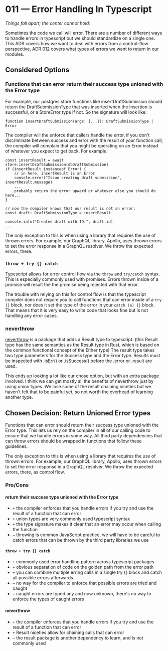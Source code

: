 # 011 — Error Handling In Typescript

_Things fall apart; the center cannot hold;_

Sometimes the code we call will error. There are a number of different ways to handle errors in typescript but we should standardize on a single one. This ADR covers how we want to deal with errors from a control-flow perspective, ADR 012 covers what types of errors we want to return in our modules.

## Considered Options

### Functions that can error return their success type unioned with the Error type

For example, our postgres store functions like insertDraftSubmission should return the DraftSubmissionType that was inserted when the insertion is successful, or a StoreError type if not. So the signature will look like:

```
function insertDraftSubmission(args: {...}): DraftSubmissionType | Error
```

The compiler will the enforce that callers handle the error, if you don't discriminate between success and error with the result of your function call, the compiler will complain that you might be operating on an Error instead of whatever you expect to get back. For example:

```
const insertResult = await store.insertDraftSubmission(dbDraftSubmission)
if (insertResult instanceof Error) {
    // in here, insertResult is an Error
    console.error("Issue creating draft submission", insertResult.message)
    ...
    probably return the error upward or whatever else you should do here...
}

// now the compiler knows that our result is not an error:
const draft: DraftSubmissionType = insertResult

console.info("Created draft with ID:", draft.id)
...
```

The only exception to this is when using a library that requires the use of thrown errors. For example, our GraphQL library, Apollo, uses thrown errors to set the error response in a GraphQL resolver. We throw the expected errors, there.

### `throw + try {} catch`

Typescript allows for error control flow via the `throw` and `try/catch` syntax. This is especially commonly used with promises. Errors thrown inside of a promise will result the the promise being rejected with that error.

The trouble with relying on this for control flow is that the typescript compiler does not require you to call functions that can error inside of a `try {}` block, nor does it set the type of the error in your `catch (e) {}` block. That means that it is very easy to write code that looks fine but is not handling any error cases.

### neverthrow

[neverthrow](https://github.com/supermacro/neverthrow) is a package that adds a Result type to typescript. (this Result type has the same semantics as the Result type in Rust, which is based on the common functional concept of the Either type) The result type takes two type parameters for the Success type and the Error type. Results must be inspected with .isErr() or .isSuccess() before the .error or .result are used.

This ends up looking a lot like our chose option, but with an extra package involved. I think we can get mostly all the benefits of neverthrow just by using union types. We lose some of the result chaining niceties but we haven't felt that to be painful yet, so not worth the overhead of learning another type.

## Chosen Decision: Return Unioned Error types

Functions that can error should return their success type unioned with the Error type. This lets us rely on the compiler in all of our calling code to ensure that we handle errors in some way. All third party dependencies that can throw errors should be wrapped in functions that follow these guidelines.

The only exception to this is when using a library that requires the use of thrown errors. For example, our GraphQL library, Apollo, uses thrown errors to set the error response in a GraphQL resolver. We throw the expected errors, there, as control flow.

### Pro/Cons

#### return their success type unioned with the Error type

-   `+` the compiler enforces that you handle errors if you try and use the result of a function that can error
-   `+` union types are very commonly used typescript syntax
-   `+` the type signature makes it clear that an error may occur when calling the function
-   `–` throwing is common JavaScript practice, we will have to be careful to catch errors that can be thrown by the third party libraries we use

#### `throw + try {} catch`

-   `+` commonly used error handling pattern across typescript packages
-   `+` obvious separation of code on the golden path from the error path
-   `+` you can combine multiple erring calls in a single try {} block and catch all possible errors afterwards.
-   `–` no way for the compiler to enforce that possible errors are tried and caught
-   `–` caught errors are typed any and now unknown, there's no way to enforce the types of caught errors

#### neverthrow

-   `+` the compiler enforces that you handle errors if you try and use the result of a function that can error
-   `+` Result niceties allow for chaining calls that can error
-   `–` the result package is another dependency to learn, and is not commonly used
